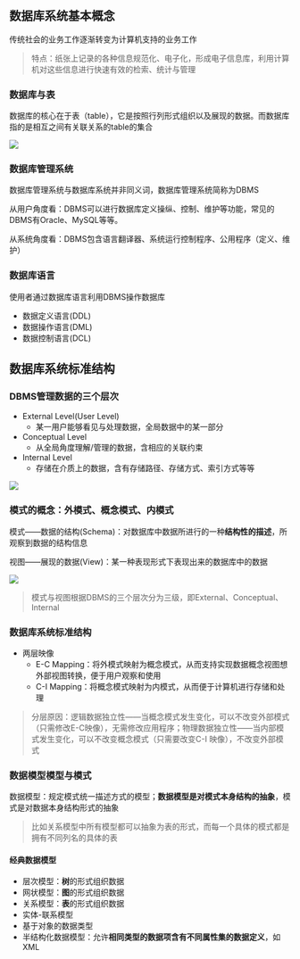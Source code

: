 ## 数据库系统基本概念

传统社会的业务工作逐渐转变为计算机支持的业务工作

> 特点：纸张上记录的各种信息规范化、电子化，形成电子信息库，利用计算机对这些信息进行快速有效的检索、统计与管理

### 数据库与表

数据库的核心在于表（table），它是按照行列形式组织以及展现的数据。而数据库指的是相互之间有关联关系的table的集合

![](https://github.com/DINOREXNB/dinorexnb.github.io/blob/main/docs/images/dbs1-1.png?raw=true)


### 数据库管理系统

数据库管理系统与数据库系统并非同义词，数据库管理系统简称为DBMS

从用户角度看：DBMS可以进行数据库定义操纵、控制、维护等功能，常见的DBMS有Oracle、MySQL等等。

从系统角度看：DBMS包含语言翻译器、系统运行控制程序、公用程序（定义、维护）

### 数据库语言

使用者通过数据库语言利用DBMS操作数据库

- 数据定义语言(DDL)
- 数据操作语言(DML)
- 数据控制语言(DCL)

## 数据库系统标准结构

### DBMS管理数据的三个层次

- External Level(User Level)
    - 某一用户能够看见与处理数据，全局数据中的某一部分
- Conceptual Level
    - 从全局角度理解/管理的数据，含相应的关联约束
- Internal Level
    - 存储在介质上的数据，含有存储路径、存储方式、索引方式等等

![](https://github.com/DINOREXNB/dinorexnb.github.io/blob/main/docs/images/dbs1-2.png?raw=true)

### 模式的概念：外模式、概念模式、内模式

模式——数据的结构(Schema)：对数据库中数据所进行的一种**结构性的描述**，所观察到数据的结构信息

视图——展现的数据(View)：某一种表现形式下表现出来的数据库中的数据

![](https://github.com/DINOREXNB/dinorexnb.github.io/blob/main/docs/images/dbs1-3.png?raw=true)

> 模式与视图根据DBMS的三个层次分为三级，即External、Conceptual、Internal

### 数据库系统标准结构

- 两层映像
    - E-C Mapping：将外模式映射为概念模式，从而支持实现数据概念视图想外部视图转换，便于用户观察和使用
    - C-I Mapping：将概念模式映射为内模式，从而便于计算机进行存储和处理

> 分层原因：逻辑数据独立性——当概念模式发生变化，可以不改变外部模式（只需修改E-C映像），无需修改应用程序；物理数据独立性——当内部模式发生变化，可以不改变概念模式（只需要改变C-I 映像），不改变外部模式

### 数据模型模型与模式

数据模型：规定模式统一描述方式的模型；**数据模型是对模式本身结构的抽象**，模式是对数据本身结构形式的抽象

> 比如关系模型中所有模型都可以抽象为表的形式，而每一个具体的模式都是拥有不同列名的具体的表

#### 经典数据模型

- 层次模型：**树**的形式组织数据
- 网状模型：**图**的形式组织数据
- 关系模型：**表**的形式组织数据
- 实体-联系模型
- 基于对象的数据类型
- 半结构化数据模型：允许**相同类型的数据项含有不同属性集的数据定义**，如XML